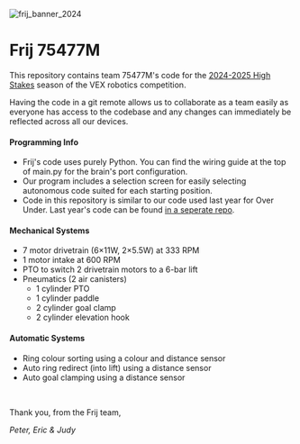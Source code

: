 ![frij_banner_2024](https://github.com/user-attachments/assets/ef1e64d9-b208-4d11-8f25-3c630737c4f0)


# Frij 75477M
This repository contains team 75477M's code for the [2024-2025 High Stakes](https://www.youtube.com/watch?v=Sx6HJSpopeQ) season of the VEX robotics competition.

Having the code in a git remote allows us to collaborate as a team easily as everyone has access to the codebase and any changes can immediately be reflected across all our devices. 

#### Programming Info
- Frij's code uses purely Python. You can find the wiring guide at the top of main.py for the brain's port configuration.
- Our program includes a selection screen for easily selecting autonomous code suited for each starting position.
- Code in this repository is similar to our code used last year for Over Under. Last year's code can be found [in a seperate repo](https://github.com/peterdev22/vrc-over-under).

#### Mechanical Systems
- 7 motor drivetrain (6×11W, 2×5.5W) at 333 RPM
- 1 motor intake at 600 RPM
- PTO to switch 2 drivetrain motors to a 6-bar lift
- Pneumatics (2 air canisters)
  - 1 cylinder PTO
  - 1 cylinder paddle
  - 2 cylinder goal clamp
  - 2 cylinder elevation hook
 
#### Automatic Systems
- Ring colour sorting using a colour and distance sensor
- Auto ring redirect (into lift) using a distance sensor
- Auto goal clamping using a distance sensor

<br>

Thank you, from the Frij team,

*Peter, Eric & Judy*
